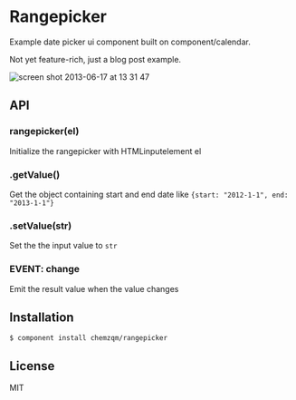 # Rangepicker

  Example date picker ui component built on component/calendar.

  Not yet feature-rich, just a blog post example.

![screen shot 2013-06-17 at 13 31 47](http://i.imgur.com/p6cbnY9.png)

## API

### rangepicker(el)

Initialize the rangepicker with HTMLinputelement el

### .getValue()

Get the object containing start and end date like `{start: "2012-1-1", end: "2013-1-1"}`

### .setValue(str)

Set the the input value to `str`

### EVENT: change

Emit the result value when the value changes


## Installation

    $ component install chemzqm/rangepicker

## License

  MIT
